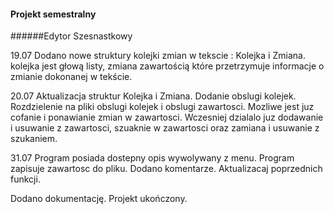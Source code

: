 #### Projekt semestralny

######Edytor Szesnastkowy

19.07 Dodano nowe struktury kolejki zmian w tekscie : Kolejka i Zmiana. kolejka jest głową listy, zmiana zawartością które przetrzymuje informacje o zmianie dokonanej w tekście.

20.07 Aktualizacja struktur Kolejka i Zmiana. Dodanie obslugi kolejek. Rozdzielenie na pliki obslugi kolejek i obslugi zawartosci.
Mozliwe jest juz cofanie i ponawianie zmian w zawartosci. Wczesniej dzialalo juz dodawanie i usuwanie z zawartosci, szuaknie w zawartosci oraz zamiana i usuwanie z szukaniem.

31.07 Program posiada dostepny opis wywolywany z menu. Program zapisuje zawartosc do pliku. Dodano komentarze. Aktualizacaj poprzednich funkcji.

Dodano dokumentację.
Projekt ukończony.
